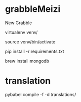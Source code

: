# grabbleMeizi

New Grabble

virtualenv venv/

source venv/bin/activate

pip install -r requirements.txt

brew install mongodb

# translation
pybabel compile -f -d translations/
